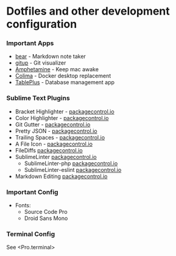 # Dotfiles and other development configuration


### Important Apps

- [bear](https://bear.app/) - Markdown note taker
- [gitup](https://gitup.co/) - Git visualizer
- [Amphetamine](https://apps.apple.com/us/app/amphetamine/id937984704?mt=12) - Keep mac awake
- [Colima](https://github.com/abiosoft/colima) - Docker desktop replacement
- [TablePlus](https://tableplus.com/) - Database management app

### Sublime Text Plugins
- Bracket Highlighter - [packagecontrol.io](https://packagecontrol.io/packages/BracketHighlighter)
- Color Highlighter - [packagecontrol.io](https://packagecontrol.io/packages/Color%20Highlighter)
- Git Gutter - [packagecontrol.io](https://packagecontrol.io/packages/GitGutter)
- Pretty JSON - [packagecontrol.io](https://packagecontrol.io/packages/Pretty%20JSON)
- Trailing Spaces - [packagecontrol.io](https://packagecontrol.io/packages/TrailingSpaces)
- A File Icon - [packagecontrol.io](https://packagecontrol.io/packages/A%20File%20Icon)
- FileDiffs [packagecontrol.io](https://packagecontrol.io/packages/FileDiffs)
- SublimeLinter [packagecontrol.io](https://packagecontrol.io/packages/SublimeLinter)
    - SublimeLinter-php [packagecontrol.io](https://packagecontrol.io/packages/SublimeLinter-php)
    - SublimeLinter-eslint [packagecontrol.io](https://packagecontrol.io/packages/SublimeLinter-contrib-eslint)
- Markdown Editing [packagecontrol.io](https://packagecontrol.io/packages/MarkdownEditing)

### Important Config

- Fonts:
  - Source Code Pro
  - Droid Sans Mono

### Terminal Config

See <Pro.terminal>
